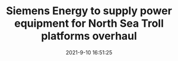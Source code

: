 ---
"title": "Siemens Energy to supply power equipment for North Sea Troll platforms overhaul"
"date": "2021-9-10 16:51:25"
"feed_name": "OFFSHOREMAG"
"feed_website": "https://www.offshore-mag.com/"
"feed_rss": "https://www.offshore-mag.com/__rss/website-scheduled-content.xml?input=%7B%22sectionAlias%22%3A%22home%22%7D"
"link": "https://www.offshore-mag.com/production/article/14210119/siemens-energy-to-supply-power-equipment-for-north-sea-troll-platforms-overhaul"
"file": "_posts/2021-9-10-16-51-25_OFFSHOREMAG_f96e06dc131240c731e3478e7c57079720d9b267.md"
"accident": "0"
"drilling": "0"
"dead": "0"
"injured": "0"
---